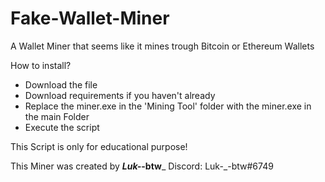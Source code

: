 # Fake-Wallet-Miner
A Wallet Miner that seems like it mines trough Bitcoin or Ethereum Wallets

How to install?
- Download the file
- Download requirements if you haven't already
- Replace the miner.exe in the 'Mining Tool' folder with the miner.exe in the main Folder 
- Execute the script


This Script is only for educational purpose!


This Miner was created by ___Luk-_-btw___
Discord: Luk-_-btw#6749

